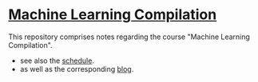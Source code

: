 # [Machine Learning Compilation](https://mlc.ai/chapter_introduction/index.html)

This repository comprises notes regarding the course "Machine Learning Compilation".

* see also the [schedule](https://mlc.ai/summer22/schedule).
* as well as the corresponding [blog](https://blog.mlc.ai/).